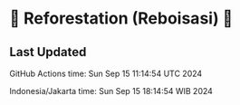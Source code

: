 
# 🌳 Reforestation (Reboisasi) 🌲

## Last Updated

GitHub Actions time: Sun Sep 15 11:14:54 UTC 2024

Indonesia/Jakarta time: Sun Sep 15 18:14:54 WIB 2024
